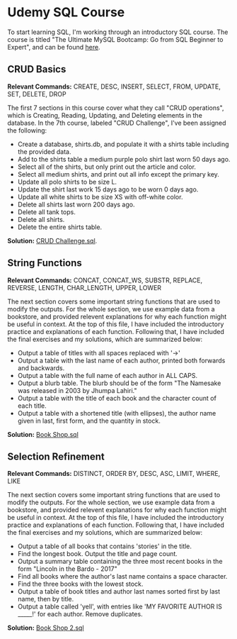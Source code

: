 # Udemy SQL Course
To start learning SQL, I'm working through an introductory SQL course. The course is titled "The Ultimate MySQL Bootcamp: Go from SQL Beginner to Expert", and can be found [here](https://www.udemy.com/course/the-ultimate-mysql-bootcamp-go-from-sql-beginner-to-expert/).

## CRUD Basics
**Relevant Commands:** CREATE, DESC, INSERT, SELECT, FROM, UPDATE, SET, DELETE, DROP

The first 7 sections in this course cover what they call "CRUD operations", which is Creating, Reading, Updating, and Deleting elements in the database. In the 7th course, labeled "CRUD Challenge", I've been assigned the following:
 - Create a database, shirts.db, and populate it with a shirts table including the provided data.
 - Add to the shirts table a medium purple polo shirt last worn 50 days ago.
 - Select all of the shirts, but only print out the article and color.
 - Select all medium shirts, and print out all info except the primary key.
 - Update all polo shirts to be size L.
 - Update the shirt last work 15 days ago to be worn 0 days ago.
 - Update all white shirts to be size XS with off-white color.
 - Delete all shirts last worn 200 days ago.
 - Delete all tank tops.
 - Delete all shirts.
 - Delete the entire shirts table.

**Solution:** [CRUD Challenge.sql](https://github.com/superspysnake1/Udemy-SQL-Course/blob/d0cbd650cde03a90ed19744eab04833bc2e1d5a3/CRUD%20Challenge.sql).

## String Functions
**Relevant Commands:** CONCAT, CONCAT_WS, SUBSTR, REPLACE, REVERSE, LENGTH, CHAR_LENGTH, UPPER, LOWER

The next section covers some important string functions that are used to modify the outputs. For the whole section, we use example data from a bookstore, and provided relevent explanations for why each function might be useful in context. At the top of this file, I have included the introductory practice and explanations of each function. Following that, I have included the final exercises and my solutions, which are summarized below:
 - Output a table of titles with all spaces replaced with '->'
 - Output a table with the last name of each author, printed both forwards and backwards.
 - Output a table with the full name of each author in ALL CAPS.
 - Output a blurb table. The blurb should be of the form "The Namesake was released in 2003 by Jhumpa Lahiri."
 - Output a table with the title of each book and the character count of each title.
 - Output a table with a shortened title (with ellipses), the author name given in last, first form, and the quantity in stock.

**Solution:** [Book Shop.sql](https://github.com/superspysnake1/Udemy-SQL-Course/blob/c85808582ec5f6193cfebfa576612e7fe0559b3f/Book%20Shop.sql)

## Selection Refinement
**Relevant Commands:** DISTINCT, ORDER BY, DESC, ASC, LIMIT, WHERE, LIKE

The next section covers some important string functions that are used to modify the outputs. For the whole section, we use example data from a bookstore, and provided relevent explanations for why each function might be useful in context. At the top of this file, I have included the introductory practice and explanations of each function. Following that, I have included the final exercises and my solutions, which are summarized below:
 - Output a table of all books that contains 'stories' in the title.
 - Find the longest book. Output the title and page count.
 - Output a summary table containing the three most recent books in the form "Lincoln in the Bardo - 2017"
 - Find all books where the author's last name contains a space character.
 - Find the three books with the lowest stock.
 - Output a table of book titles and author last names sorted first by last name, then by title.
 - Output a table called 'yell', with entries like 'MY FAVORITE AUTHOR IS _____!' for each author. Remove duplicates.

**Solution:** [Book Shop 2.sql](https://github.com/superspysnake1/Udemy-SQL-Course/blob/9b8be5277654b7342cf6d235d05187aa854d090b/Book%20Shop%202.sql)
